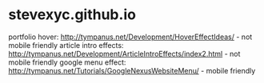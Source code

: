 stevexyc.github.io
==================
portfolio hover: http://tympanus.net/Development/HoverEffectIdeas/
	- not mobile friendly
article intro effects: http://tympanus.net/Development/ArticleIntroEffects/index2.html 
	- not mobile friendly
google menu effect: http://tympanus.net/Tutorials/GoogleNexusWebsiteMenu/
	- mobile friendly 
 
